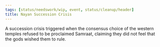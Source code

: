 ```yaml
---
tags: [status/needswork/wip, event, status/cleanup/header]
title: Nayan Succession Crisis
---
```


A succession crisis triggered when the consensus choice of the western temples refused to be proclaimed Samraat, claiming they did not feel that the gods wished them to rule. 